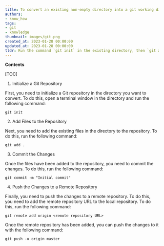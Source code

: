 ```yaml
---
title: To convert an existing non-empty directory into a git working directory and push files to a remote repository, you will need to first initialize a git repository in the directory, add the files to the repository, commit the changes, and then push the repository to the remote repository
authors:
- know_how
tags:
- git
- knowledge
thumbnail: images/git.png
created_at: 2023-01-28 00:00:00
updated_at: 2023-01-28 00:00:00
tldr: Run the command `git init` in the existing directory, then `git add` and `git commit` the files, then `git remote add origin <repository URL>` and `git push -u origin master` to push the files to the remote repository.
---
```


**Contents**

[TOC]

1. Initialize a Git Repository

First, you need to initialize a Git repository in the directory you want to convert. To do this, open a terminal window in the directory and run the following command:

```
git init
```

2. Add Files to the Repository

Next, you need to add the existing files in the directory to the repository. To do this, run the following command:

```
git add .
```

3. Commit the Changes

Once the files have been added to the repository, you need to commit the changes. To do this, run the following command:

```
git commit -m "Initial commit"
```

4. Push the Changes to a Remote Repository

Finally, you need to push the changes to a remote repository. To do this, you need to add the remote repository URL to the local repository. To do this, run the following command:

```
git remote add origin <remote repository URL>
```

Once the remote repository has been added, you can push the changes to it with the following command:

```
git push -u origin master
```
